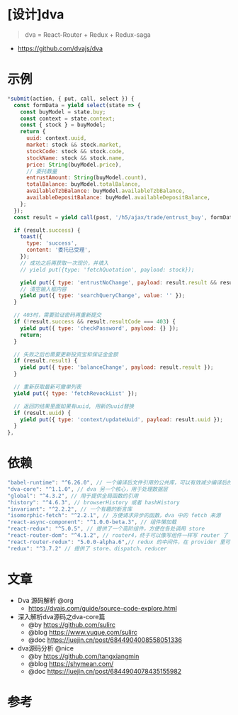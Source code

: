 # [设计]dva

> dva = React-Router + Redux + Redux-saga

- https://github.com/dvajs/dva

# 示例

```js
*submit(action, { put, call, select }) {
  const formData = yield select(state => {
    const buyModel = state.buy;
    const context = state.context;
    const { stock } = buyModel;
    return {
      uuid: context.uuid,
      market: stock && stock.market,
      stockCode: stock && stock.code,
      stockName: stock && stock.name,
      price: String(buyModel.price),
      // 委托数量
      entrustAmount: String(buyModel.count),
      totalBalance: buyModel.totalBalance,
      availableTzbBalance: buyModel.availableTzbBalance,
      availableDepositBalance: buyModel.availableDepositBalance,
    };
  });
  const result = yield call(post, '/h5/ajax/trade/entrust_buy', formData, { loading: true });

  if (result.success) {
    toast({
      type: 'success',
      content: '委托已受理',
    });
    // 成功之后再获取一次现价，并填入
    // yield put({type: 'fetchQuotation', payload: stock});

    yield put({ type: 'entrustNoChange', payload: result.result && result.result.entrustNo });
    // 清空输入框内容
    yield put({ type: 'searchQueryChange', value: '' });
  }

  // 403时，需要验证密码再重新提交
  if (!result.success && result.resultCode === 403) {
    yield put({ type: 'checkPassword', payload: {} });
    return;
  }

  // 失败之后也需要更新投资宝和保证金金额
  if (result.result) {
    yield put({ type: 'balanceChange', payload: result.result });
  }

  // 重新获取最新可撤单列表
  yield put({ type: 'fetchRevockList' });

  // 返回的结果里面如果有uuid, 用新的uuid替换
  if (result.uuid) {
    yield put({ type: 'context/updateUuid', payload: result.uuid });
  }
},
```

# 依赖

```js
"babel-runtime": "^6.26.0", // 一个编译后文件引用的公共库，可以有效减少编译后的文件体积
"dva-core": "^1.1.0", // dva 另一个核心，用于处理数据层
"global": "^4.3.2", // 用于提供全局函数的引用
"history": "^4.6.3", // browserHistory 或者 hashHistory
"invariant": "^2.2.2", // 一个有趣的断言库
"isomorphic-fetch": "^2.2.1", // 方便请求异步的函数，dva 中的 fetch 来源
"react-async-component": "^1.0.0-beta.3", // 组件懒加载
"react-redux": "^5.0.5", // 提供了一个高阶组件，方便在各处调用 store
"react-router-dom": "^4.1.2", // router4，终于可以像写组件一样写 router 了
"react-router-redux": "5.0.0-alpha.6",// redux 的中间件，在 provider 里可以嵌套 router
"redux": "^3.7.2" // 提供了 store、dispatch、reducer 
```


# 文章

- Dva 源码解析 @org
  - https://dvajs.com/guide/source-code-explore.html
- 深入解析dva源码之dva-core篇
  - @by https://github.com/sulirc
  - @blog https://www.yuque.com/sulirc
  - @doc https://juejin.cn/post/6844904008558051336
- dva源码分析 @nice
  - @by https://github.com/tangxiangmin
  - @blog https://shymean.com/
  - @doc https://juejin.cn/post/6844904078435155982

# 参考